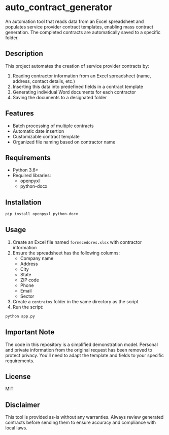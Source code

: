 # auto_contract_generator

An automation tool that reads data from an Excel spreadsheet and populates service provider contract templates, enabling mass contract generation. The completed contracts are automatically saved to a specific folder.

## Description

This project automates the creation of service provider contracts by:
1. Reading contractor information from an Excel spreadsheet (name, address, contact details, etc.)
2. Inserting this data into predefined fields in a contract template
3. Generating individual Word documents for each contractor
4. Saving the documents to a designated folder

## Features

- Batch processing of multiple contracts
- Automatic date insertion
- Customizable contract template
- Organized file naming based on contractor name

## Requirements

- Python 3.6+
- Required libraries:
  - openpyxl
  - python-docx

## Installation

```bash
pip install openpyxl python-docx
```

## Usage

1. Create an Excel file named `fornecedores.xlsx` with contractor information
2. Ensure the spreadsheet has the following columns:
   - Company name
   - Address
   - City
   - State
   - ZIP code
   - Phone
   - Email
   - Sector
3. Create a `contratos` folder in the same directory as the script
4. Run the script:

```bash
python app.py
```

## Important Note

The code in this repository is a simplified demonstration model. Personal and private information from the original request has been removed to protect privacy. You'll need to adapt the template and fields to your specific requirements.

## License

MIT

## Disclaimer

This tool is provided as-is without any warranties. Always review generated contracts before sending them to ensure accuracy and compliance with local laws.
